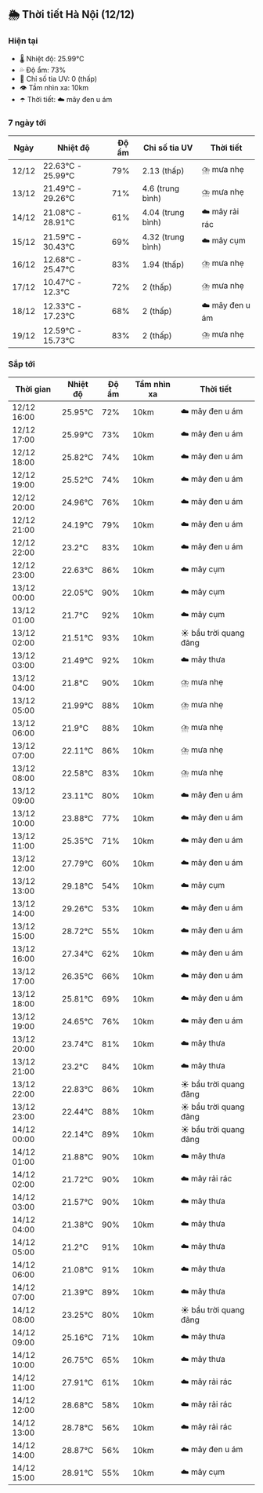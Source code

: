 ## 🌦️ Thời tiết Hà Nội (12/12)

### Hiện tại

- 🌡️ Nhiệt độ: 25.99℃
- 💦 Độ ẩm: 73%
- 🌟 Chỉ số tia UV: 0 (thấp)
- 👁️ Tầm nhìn xa: 10km
- ☂️ Thời tiết: ☁️ mây đen u ám

### 7 ngày tới

| Ngày | Nhiệt độ | Độ ẩm | Chỉ số tia UV | Thời tiết |
| --- | --- | --- | --- | --- |
| 12/12 | 22.63℃ - 25.99℃ | 79% | 2.13 (thấp) | ⛈️ mưa nhẹ |
| 13/12 | 21.49℃ - 29.26℃ | 71% | 4.6 (trung bình) | ⛈️ mưa nhẹ |
| 14/12 | 21.08℃ - 28.91℃ | 61% | 4.04 (trung bình) | ☁️ mây rải rác |
| 15/12 | 21.59℃ - 30.43℃ | 69% | 4.32 (trung bình) | ☁️ mây cụm |
| 16/12 | 12.68℃ - 25.47℃ | 83% | 1.94 (thấp) | ⛈️ mưa nhẹ |
| 17/12 | 10.47℃ - 12.3℃ | 72% | 2 (thấp) | ⛈️ mưa nhẹ |
| 18/12 | 12.33℃ - 17.23℃ | 68% | 2 (thấp) | ☁️ mây đen u ám |
| 19/12 | 12.59℃ - 15.73℃ | 83% | 2 (thấp) | ⛈️ mưa nhẹ |

### Sắp tới

| Thời gian | Nhiệt độ | Độ ẩm | Tầm nhìn xa | Thời tiết |
| --- | --- | --- | --- | --- |
| 12/12 16:00 | 25.95℃ | 72% | 10km | ☁️ mây đen u ám |
| 12/12 17:00 | 25.99℃ | 73% | 10km | ☁️ mây đen u ám |
| 12/12 18:00 | 25.82℃ | 74% | 10km | ☁️ mây đen u ám |
| 12/12 19:00 | 25.52℃ | 74% | 10km | ☁️ mây đen u ám |
| 12/12 20:00 | 24.96℃ | 76% | 10km | ☁️ mây đen u ám |
| 12/12 21:00 | 24.19℃ | 79% | 10km | ☁️ mây đen u ám |
| 12/12 22:00 | 23.2℃ | 83% | 10km | ☁️ mây đen u ám |
| 12/12 23:00 | 22.63℃ | 86% | 10km | ☁️ mây cụm |
| 13/12 00:00 | 22.05℃ | 90% | 10km | ☁️ mây cụm |
| 13/12 01:00 | 21.7℃ | 92% | 10km | ☁️ mây cụm |
| 13/12 02:00 | 21.51℃ | 93% | 10km | ☀️ bầu trời quang đãng |
| 13/12 03:00 | 21.49℃ | 92% | 10km | ☁️ mây thưa |
| 13/12 04:00 | 21.8℃ | 90% | 10km | ⛈️ mưa nhẹ |
| 13/12 05:00 | 21.99℃ | 88% | 10km | ⛈️ mưa nhẹ |
| 13/12 06:00 | 21.9℃ | 88% | 10km | ⛈️ mưa nhẹ |
| 13/12 07:00 | 22.11℃ | 86% | 10km | ⛈️ mưa nhẹ |
| 13/12 08:00 | 22.58℃ | 83% | 10km | ⛈️ mưa nhẹ |
| 13/12 09:00 | 23.11℃ | 80% | 10km | ☁️ mây đen u ám |
| 13/12 10:00 | 23.88℃ | 77% | 10km | ☁️ mây đen u ám |
| 13/12 11:00 | 25.35℃ | 71% | 10km | ☁️ mây đen u ám |
| 13/12 12:00 | 27.79℃ | 60% | 10km | ☁️ mây đen u ám |
| 13/12 13:00 | 29.18℃ | 54% | 10km | ☁️ mây cụm |
| 13/12 14:00 | 29.26℃ | 53% | 10km | ☁️ mây đen u ám |
| 13/12 15:00 | 28.72℃ | 55% | 10km | ☁️ mây đen u ám |
| 13/12 16:00 | 27.34℃ | 62% | 10km | ☁️ mây đen u ám |
| 13/12 17:00 | 26.35℃ | 66% | 10km | ☁️ mây đen u ám |
| 13/12 18:00 | 25.81℃ | 69% | 10km | ☁️ mây đen u ám |
| 13/12 19:00 | 24.65℃ | 76% | 10km | ☁️ mây đen u ám |
| 13/12 20:00 | 23.74℃ | 81% | 10km | ☁️ mây thưa |
| 13/12 21:00 | 23.2℃ | 84% | 10km | ☁️ mây thưa |
| 13/12 22:00 | 22.83℃ | 86% | 10km | ☀️ bầu trời quang đãng |
| 13/12 23:00 | 22.44℃ | 88% | 10km | ☀️ bầu trời quang đãng |
| 14/12 00:00 | 22.14℃ | 89% | 10km | ☀️ bầu trời quang đãng |
| 14/12 01:00 | 21.88℃ | 90% | 10km | ☁️ mây thưa |
| 14/12 02:00 | 21.72℃ | 90% | 10km | ☁️ mây rải rác |
| 14/12 03:00 | 21.57℃ | 90% | 10km | ☁️ mây thưa |
| 14/12 04:00 | 21.38℃ | 90% | 10km | ☁️ mây thưa |
| 14/12 05:00 | 21.2℃ | 91% | 10km | ☁️ mây thưa |
| 14/12 06:00 | 21.08℃ | 91% | 10km | ☁️ mây thưa |
| 14/12 07:00 | 21.39℃ | 89% | 10km | ☁️ mây thưa |
| 14/12 08:00 | 23.25℃ | 80% | 10km | ☀️ bầu trời quang đãng |
| 14/12 09:00 | 25.16℃ | 71% | 10km | ☁️ mây thưa |
| 14/12 10:00 | 26.75℃ | 65% | 10km | ☁️ mây thưa |
| 14/12 11:00 | 27.91℃ | 61% | 10km | ☁️ mây rải rác |
| 14/12 12:00 | 28.68℃ | 58% | 10km | ☁️ mây rải rác |
| 14/12 13:00 | 28.78℃ | 56% | 10km | ☁️ mây rải rác |
| 14/12 14:00 | 28.87℃ | 56% | 10km | ☁️ mây đen u ám |
| 14/12 15:00 | 28.91℃ | 55% | 10km | ☁️ mây cụm |
